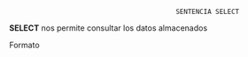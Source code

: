                                               SENTENCIA SELECT
                                              
**SELECT** nos permite consultar los datos almacenados

Formato
